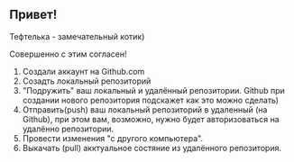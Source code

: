 ## Привет!

Тефтелька - замечательный котик)

Совершенно с этим согласен!

1. Создали аккаунт на Github.com
2. Созадть локальный репозиторий
3. "Подружить" ваш локальный и удалённый репозитории. Github при создании нового репозитория подскажет как это можно сделать)
4. Отправить(push) ваш локальный репозиторий в удаленный (на Github), при этом вам, возможно, нужно будет авторизоваться на удалённо репозитории.
5. Провести изменения "с другого компьютера".
6. Выкачать (pull) акктуальное состяние из удалённого репозитория.
